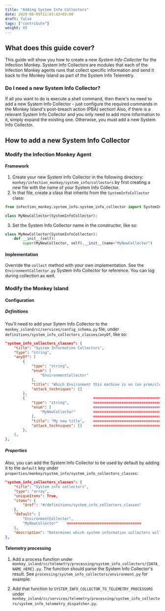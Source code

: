 ```yaml
---
title: "Adding System Info Collectors"
date: 2020-06-09T11:03:42+03:00
draft: false
tags: ["contribute"]
weight: 80
---
```


## What does this guide cover?

This guide will show you how to create a new _System Info Collector_ for the Infection Monkey. System Info Collectors are modules that each of the Infection Monkey agents runs that collect specific information and send it back to the Monkey Island as part of the System Info Telemetry.

### Do I need a new System Info Collector?

If all you want to do is execute a shell command, then there's no need to add a new System Info Collector - just configure the required commands in the Monkey Island's post-breach action (PBA) section! Also, if there is a relevant System Info Collector and you only need to add more information to it, simply expand the existing one. Otherwise, you must add a new System Info Collector.

## How to add a new System Info Collector

### Modify the Infection Monkey Agent

#### Framework

1. Create your new System Info Collector in the following directory: `monkey/infection_monkey/system_info/collectors` by first creating a new file with the name of your System Info Collector.
2. In that file, create a class that inherits from the `SystemInfoCollector` class:

```py
from infection_monkey.system_info.system_info_collector import SystemInfoCollector

class MyNewCollector(SystemInfoCollector):
```

3. Set the System Info Collector name in the constructor, like so:

```py
class MyNewCollector(SystemInfoCollector):
    def __init__(self):
        super(MyNewCollector, self).__init__(name="MyNewCollector")
```

#### Implementation

Override the `collect` method with your own implementation. See the `EnvironmentCollector.py` System Info Collector for reference. You can log during collection as well.

### Modify the Monkey Island

#### Configuration

##### Definitions

You'll need to add your Sytem Info Collector to the `monkey_island/cc/services/config_schema.py` file, under `definitions/system_info_collectors_classes/anyOf`, like so:

```json
"system_info_collectors_classes": {
    "title": "System Information Collectors",
    "type": "string",
    "anyOf": [
        {
            "type": "string",
            "enum": [
                "EnvironmentCollector"
            ],
            "title": "Which Environment this machine is on (on prem/cloud)",
            "attack_techniques": []
        },
        {                               <=================================
            "type": "string",           <=================================
            "enum": [                   <=================================
                "MyNewCollector"        <=================================
            ],                          <=================================
            "title": "My new title",    <=================================
            "attack_techniques": []     <=================================
        },
    ],
},
```

##### Properties

Also, you can add the System Info Collector to be used by default by adding it to the `default` key under `properties/monkey/system_info/system_info_collectors_classes`:

```json
"system_info_collectors_classes": {
    "title": "System info collectors",
    "type": "array",
    "uniqueItems": True,
    "items": {
        "$ref": "#/definitions/system_info_collectors_classes"
    },
    "default": [
        "EnvironmentCollector",
        "MyNewCollector"    <=================================
    ],
    "description": "Determines which system information collectors will collect information."
},
```

#### Telemetry processing

1. Add a process function under `monkey_island/cc/telemetry/processing/system_info_collectors/{DATA_NAME_HERE}.py`. The function should parse the System Info Collector's result. See `processing/system_info_collectors/environment.py` for example.

2. Add that function to `SYSTEM_INFO_COLLECTOR_TO_TELEMETRY_PROCESSORS` under `monkey_island/cc/services/telemetry/processing/system_info_collectors/system_info_telemetry_dispatcher.py`.
